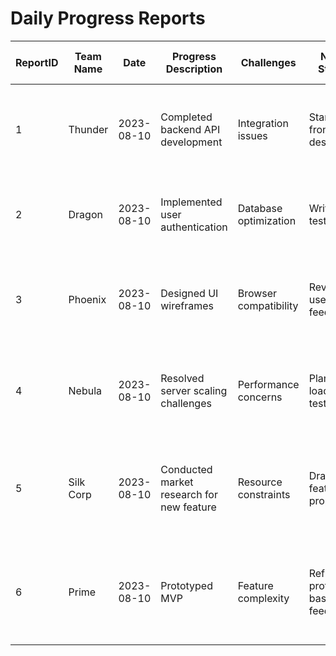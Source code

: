 # Daily Progress Reports

| ReportID | Team Name | Date       | Progress Description                               | Challenges             | Next Steps                | Status          | Team Member Contributions |
|----------|-----------|------------|---------------------------------------------------|------------------------|---------------------------|-----------------|--------------------------|
| 1        | Thunder   | 2023-08-10 | Completed backend API development                | Integration issues     | Start frontend design    | <span class="checkmark"></span> | John: Implemented API endpoints, Lisa: Reviewed code |
| 2        | Dragon    | 2023-08-10 | Implemented user authentication                  | Database optimization | Write unit tests         | <span class="checkmark"></span> | Alex: Implemented authentication logic, Sarah: Performance testing |
| 3        | Phoenix   | 2023-08-10 | Designed UI wireframes                           | Browser compatibility  | Review user feedback     | <span class="checkmark"></span> | Michael: Created wireframe mockups, Emily: Gathered user feedback |
| 4        | Nebula    | 2023-08-10 | Resolved server scaling challenges               | Performance concerns   | Plan for load testing    | <span class="checkmark"></span> | Ryan: Identified scaling solutions, Olivia: Prepared load testing plan |
| 5        | Silk Corp | 2023-08-10 | Conducted market research for new feature        | Resource constraints   | Draft feature proposal   | <span class="checkmark"></span> | Kevin: Analyzed market trends, Jessica: Drafted feature outline |
| 6        | Prime     | 2023-08-10 | Prototyped MVP                                    | Feature complexity     | Refine prototype based on feedback | <span class="checkmark"></span> | David: Created prototype UI, Emma: Collected feedback from stakeholders |
